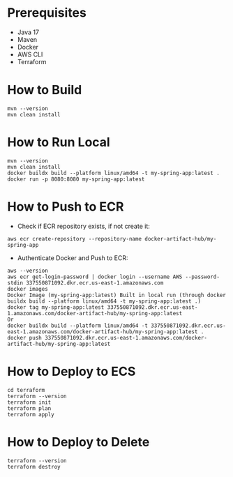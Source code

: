 # Prerequisites
- Java 17
- Maven
- Docker
- AWS CLI
- Terraform
# How to Build
```
mvn --version
mvn clean install
```
# How to Run Local
```
mvn --version
mvn clean install
docker buildx build --platform linux/amd64 -t my-spring-app:latest .
docker run -p 8080:8080 my-spring-app:latest
```

# How to Push to ECR
- Check if ECR repository exists, if not create it:
```
aws ecr create-repository --repository-name docker-artifact-hub/my-spring-app
```
- Authenticate Docker and Push to ECR:
```
aws --version
aws ecr get-login-password | docker login --username AWS --password-stdin 337550871092.dkr.ecr.us-east-1.amazonaws.com
docker images
Docker Image (my-spring-app:latest) Built in local run (through docker buildx build --platform linux/amd64 -t my-spring-app:latest .)
docker tag my-spring-app:latest 337550871092.dkr.ecr.us-east-1.amazonaws.com/docker-artifact-hub/my-spring-app:latest
Or 
docker buildx build --platform linux/amd64 -t 337550871092.dkr.ecr.us-east-1.amazonaws.com/docker-artifact-hub/my-spring-app:latest .
docker push 337550871092.dkr.ecr.us-east-1.amazonaws.com/docker-artifact-hub/my-spring-app:latest
```

# How to Deploy to ECS
```
cd terraform
terraform --version
terraform init
terraform plan
terraform apply
```
# How to Deploy to Delete
```
terraform --version
terraform destroy
```